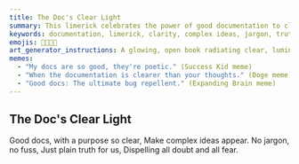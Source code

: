 ```yaml
---
title: The Doc's Clear Light
summary: This limerick celebrates the power of good documentation to clarify complex ideas, emphasizing its role in dispelling doubt and fear through clear, jargon-free communication.
keywords: documentation, limerick, clarity, complex ideas, jargon, truth, doubt, fear, communication
emojis: 📜💡✨✅
art_generator_instructions: A glowing, open book radiating clear, luminous light that dispels shadows and fog (representing confusion and doubt). The light reveals intricate but now understandable concepts. The overall feeling should be one of intellectual clarity, relief, and the power of well-written explanations.
memes:
  - "My docs are so good, they're poetic." (Success Kid meme)
  - "When the documentation is clearer than your thoughts." (Doge meme)
  - "Good docs: The ultimate bug repellent." (Expanding Brain meme)
---
```

## The Doc's Clear Light

Good docs, with a purpose so clear,
Make complex ideas appear.
No jargon, no fuss,
Just plain truth for us,
Dispelling all doubt and all fear.